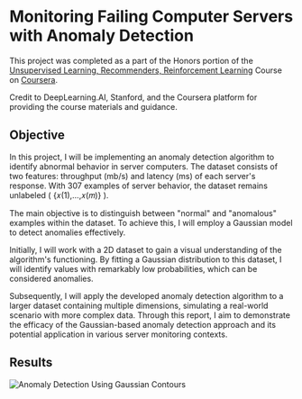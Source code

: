 
# Monitoring Failing Computer Servers with Anomaly Detection

This project was completed as a part of the Honors portion of the [Unsupervised Learning, Recommenders, Reinforcement Learning](https://www.coursera.org/learn/unsupervised-learning-recommenders-reinforcement-learning) Course on [Coursera](https://www.coursera.org/).

Credit to DeepLearning.AI, Stanford, and the Coursera platform for providing the course materials and guidance.

## Objective

In this project, I will be implementing an anomaly detection algorithm to identify abnormal behavior in server computers. The dataset consists of two features: throughput (mb/s) and latency (ms) of each server's response. With 307 examples of server behavior, the dataset remains unlabeled ( {𝑥(1),…,𝑥(𝑚)} ).

The main objective is to distinguish between "normal" and "anomalous" examples within the dataset. To achieve this, I will employ a Gaussian model to detect anomalies effectively.

Initially, I will work with a 2D dataset to gain a visual understanding of the algorithm's functioning. By fitting a Gaussian distribution to this dataset, I will identify values with remarkably low probabilities, which can be considered anomalies.

Subsequently, I will apply the developed anomaly detection algorithm to a larger dataset containing multiple dimensions, simulating a real-world scenario with more complex data. Through this report, I aim to demonstrate the efficacy of the Gaussian-based anomaly detection approach and its potential application in various server monitoring contexts.
## Results

![Anomaly Detection Using Gaussian Contours](https://blogger.googleusercontent.com/img/b/R29vZ2xl/AVvXsEh185xgmqITbnJfJRgItiKmRZWjbGQ7ItSYB3eBMZYU6iUksveU82z0ddkLRBElhMODFGYJoX61JpldtxzLix3Y02txXjUhmxdBhWLDImVE3xtKpazvRG-_Dqg5w4hSYgfm8jRl4XelGG7um78o2_8Vb8DRfjQ32CWr3Hwh0xKie04gXIBN58QSHY17qoM/s1600/anomaly-detection-using-gaussian-contours.png)